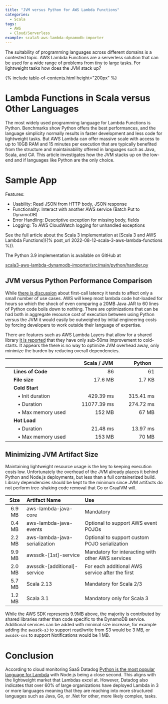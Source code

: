```yaml
---
title: "JVM versus Python for AWS Lambda Functions"
categories:
  - Scala
tags:
  - AWS
  - Cloud/Serverless
example: scala3-aws-lambda-dynamodb-importer
---
```


The suitability of programming languages across different domains is a contested topic. AWS Lambda Functions are a
serverless solution that can be used for a wide range of problems from tiny to large tasks. For lightweight tasks how
does the JVM stack up?

{% include table-of-contents.html height="200px" %}

# Lambda Functions in Scala versus Other Languages

The most widely used programming language for Lambda Functions is Python. Benchmarks show Python offers the best
performances, and the language simplicity normally results in faster development and less code for lightweight tasks.
But AWS Lambda can offer massive scale with access to up to 10GB RAM and 15 minutes per execution that are typically
benefited from the structure and maintainability offered in languages such as Java, Scala, and C#. This article
investigates how the JVM stacks up on the low-end and if languages like Python are the only choice.

# Sample App

Features:

- Usability: Read JSON from HTTP body, JSON response
- Functionality: Interact with another AWS service (Batch Put to DynamoDB)
- Error Handling: Descriptive exception for missing body, fields
- Logging: To AWS CloudWatch logging for unhandled exceptions

See the full article about the Scala 3 implementation at
[Scala 3 and AWS Lambda Functions]({% post_url 2022-08-12-scala-3-aws-lambda-functions %}).

The Python 3.9 implementation is available on GitHub at

[scala3-aws-lambda-dynamodb-importer/src/main/python/handler.py](https://github.com/stevenrskelton/stevenrskelton.github.io/blob/main/examples/2022/scala3-aws-lambda-dynamodb-importer/src/main/python/handler.py)

## JVM versus Python Performance Comparison

While [there is discussion](https://mikhail.io/serverless/coldstarts/aws/languages/) about first-call latency it tends
to affect only a small number of use cases. AWS will keep most lambda code hot-loaded for hours so which the shock of
even comparing a 20MB Java JAR to 60 lines of Python code boils down to nothing. There are optimizations that can be had
both in aggregate resource cost of execution between using Python versus the JVM it would easily be outweighed by
initial engineering costs by forcing developers to work outside their language of expertise.

There are features such as AWS Lambda Layers that allow for a shared
library [it is reported](https://www.simform.com/blog/lambda-cold-starts/) that they have only sub-50ms improvement to
cold-starts. It appears the there is no way to optimize JVM overhead away, only minimize the burden by reducing overall
dependencies.

<table style="margin-left:auto;margin-right:auto;max-width:500pt;display:table;">
  <thead>
    <tr>    
      <th></th>
      <th style="text-align:center">Scala / JVM</th>
      <th style="text-align:center">Python</th>  
    </tr>
  </thead>
  <tbody>
    <tr>
      <td style="font-weight:bold;padding-left:20pt">Lines of Code</td>
      <td style="text-align:right;padding-right:20pt">86</td>
      <td style="text-align:right;padding-right:20pt">61</td>
    </tr>
    <tr>
      <td style="font-weight:bold;padding-left:20pt">File size</td>
      <td style="text-align:right;padding-right:20pt">17.6 MB</td>
      <td style="text-align:right;padding-right:20pt">1.7 KB</td>
    </tr>
    <tr>
      <td style="font-weight:bold;padding-left:20pt">Cold Start</td>
      <td></td>
      <td></td>
    </tr>
    <tr>
      <td style="padding-left:30pt">• Init duration</td>
      <td style="text-align:right;padding-right:20pt">429.39 ms</td>
      <td style="text-align:right;padding-right:20pt">315.41 ms</td>
    </tr>
    <tr>
      <td style="padding-left:30pt">• Duration</td>
      <td style="text-align:right;padding-right:20pt">11077.39 ms</td>
      <td style="text-align:right;padding-right:20pt">274.72 ms</td>
    </tr>
    <tr>
      <td style="padding-left:30pt">• Max memory used</td>
      <td style="text-align:right;padding-right:20pt">152 MB</td>
      <td style="text-align:right;padding-right:20pt">67 MB</td>
    </tr>
    <tr>
      <td style="font-weight:bold;padding-left:20pt">Hot Load</td>
      <td></td>
      <td></td>
    </tr>
    <tr>
      <td style="padding-left:30pt">• Duration</td>
      <td style="text-align:right;padding-right:20pt">21.48 ms</td>
      <td style="text-align:right;padding-right:20pt">13.97 ms</td>
    </tr>
    <tr>
      <td style="padding-left:30pt">• Max memory used</td>
      <td style="text-align:right;padding-right:20pt">153 MB</td>
      <td style="text-align:right;padding-right:20pt">70 MB</td>
    </tr>
  </tbody>
</table>

## Minimizing JVM Artifact Size

Maintaining lightweight resource usage is the key to keeping execution costs low. Unfortunately the overhead of the JVM
already places it behind Python and Node.js deployments, but less than a full containerized build. Library dependencies
should be kept to the minimum since JVM artifacts do not perform tree-shaking code removal that Go or GraalVM will.

|  Size   | Artifact Name                 | Use                                               |  
|:-------:|:------------------------------|:--------------------------------------------------|
| 6.9 MB  | aws-lambda-java-core          | Mandatory                                         |
| 0.4 MB  | aws-lambda-java-events        | Optional to support AWS event POJOs               |
| 2.2 MB  | aws-lambda-java-serialization | Optional to support custom POJO serialization     |
| 9.9 MB  | awssdk-[1st]-service          | Mandatory for interacting with other AWS services |
| 2.0 MB  | awssdk-[additional]-service   | For each additional AWS service after the first   |
| 5.7 MB  | Scala 2.13                    | Mandatory for Scala 2/3                           |
| 1.2 MB  | Scala 3.1                     | Mandatory only for Scala 3                        |

While the AWS SDK represents 9.9MB above, the majority is contributed by shared libraries rather than code specific to
the DynamoDB service. Additional services can be added with minimal size increase, for example adding the `awssdk-s3` to
support read/write from S3 would be 3 MB, or `awsdsk-sns` to support Notifications would be 1 MB.

# Conclusion

According to cloud monitoring SaaS
Datadog [Python is the most popular language for Lambda](https://www.datadoghq.com/state-of-serverless/) with Node.js
being a close second. This aligns with the lightweight market that Lambdas excel at. However, Datadog also indicates that
over 60% of large organizations have deployed Lambda in 3 or more languages meaning that they are reaching into more
structured languages such as Java, Go, or .Net for other, more likely complex, tasks.


